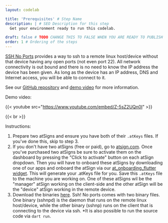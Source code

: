 ```yaml
---
layout: codelab

title: 'Prerequisites' # Step Name
description: | # SEO Description for this step
  Get your environment ready to run this codelab.

draft: false # TODO CHANGE THIS TO FALSE WHEN YOU ARE READY TO PUBLISH THE PAGE
order: 1 # Ordering of the steps
---
```


[SSH No Ports](https://github.com/atsign-foundation/sshnoports) provides a way to ssh to a remote linux host/device without that device having any open ports (not even port 22). All network connectivity is out bound and there is no need to know the IP address the device has been given. As long as the device has an IP address, DNS and Internet access, you will be able to connect to it.

See our [GitHub repository](https://github.com/atsign-foundation/sshnoports) and [demo video](https://www.youtube.com/watch?v=Z-5sZ2UQn0I) for more information.

Demo video:

{{< youtube src="https://www.youtube.com/embed/Z-5sZ2UQn0I" >}}

{{< br >}}

Instructions:

1. Prepare two atSigns and ensure you have both of their `.atKeys` files. If you've done this, skip to step 3.
2. If you don't have two atSigns (free or paid), go to [atsign.com](https://atsign.com). Once you've purchased two atSigns be sure to activate them on the dashboard by pressing the "Click to activate" button on each atSign dropdown. Then you will have to onboard these atSigns by downloading one of our apps and onboard the atSign via our [at_onboarding_flutter widget](https://pub.dev/packages/at_onboarding_flutter). This will generate your .atKeys file for you. Save this `.atKeys` file to the machine you are working on. One of these atSigns wil be the "manager" atSign working on the client-side and the other atSign will be the "device" atSign working in the remote device.
3. Download the binaries [here](https://github.com/atsign-foundation/sshnoports/releases). Ssh! No ports comes with two binary files. One binary (sshnpd) is the daemon that runs on the remote linux host/device, while the other binary (sshnp) runs on the client that is connecting to the device via ssh. *It is also possible to run the source code via `dart run`.